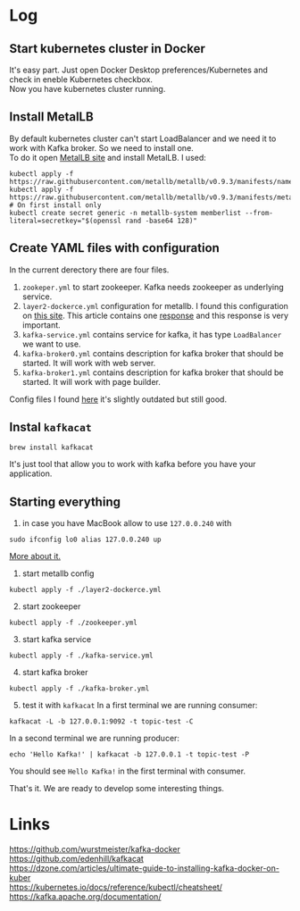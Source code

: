 # Log

## Start kubernetes cluster in Docker

It's easy part. Just open Docker Desktop preferences/Kubernetes and check in eneble Kubernetes checkbox.  
Now you have kubernetes cluster running.

## Install MetalLB

By default kubernetes cluster can't start LoadBalancer and we need it to work with Kafka broker. So we need to install one.  
To do it open [MetalLB site](https://metallb.universe.tf/installation/) and install MetalLB. I used:  
```
kubectl apply -f https://raw.githubusercontent.com/metallb/metallb/v0.9.3/manifests/namespace.yaml
kubectl apply -f https://raw.githubusercontent.com/metallb/metallb/v0.9.3/manifests/metallb.yaml
# On first install only
kubectl create secret generic -n metallb-system memberlist --from-literal=secretkey="$(openssl rand -base64 128)"
```

## Create YAML files with configuration

In the current derectory there are four files.  
1. `zookeper.yml` to start zookeeper. Kafka needs zookeeper as underlying service.
2. `layer2-dockerce.yml` configuration for metallb. I found this configuration on [this site](https://medium.com/@JockDaRock/kubernetes-metal-lb-for-docker-for-mac-windows-in-10-minutes-23e22f54d1c8). This article contains one [response](https://medium.com/p/23e22f54d1c8/responses/show) and this response is very important.
3. `kafka-service.yml` contains service for kafka, it has type `LoadBalancer` we want to use.
4. `kafka-broker0.yml` contains description for kafka broker that should be started. It will work with web server.
5. `kafka-broker1.yml` contains description for kafka broker that should be started. It will work with page builder.

Config files I found [here](https://dzone.com/articles/ultimate-guide-to-installing-kafka-docker-on-kuber) it's slightly outdated but still good.

## Instal `kafkacat`

```
brew install kafkacat
```
It's just tool that allow you to work with kafka before you have your application.

## Starting everything

1. in case you have MacBook allow to use `127.0.0.240` with
```
sudo ifconfig lo0 alias 127.0.0.240 up
```
[More about it.](https://superuser.com/questions/458875/how-do-you-get-loopback-addresses-other-than-127-0-0-1-to-work-on-os-x)  
1. start metallb config
```
kubectl apply -f ./layer2-dockerce.yml
```
2. start zookeeper
```
kubectl apply -f ./zookeeper.yml
```
3. start kafka service
```
kubectl apply -f ./kafka-service.yml
```
4. start kafka broker
```
kubectl apply -f ./kafka-broker.yml
```
5. test it with `kafkacat`
In a first terminal we are running consumer:
```
kafkacat -L -b 127.0.0.1:9092 -t topic-test -C
```
In a second terminal we are running producer:
```
echo 'Hello Kafka!' | kafkacat -b 127.0.0.1 -t topic-test -P
```
You should see `Hello Kafka!` in the first terminal with consumer.

That's it. We are ready to develop some interesting things.

# Links

https://github.com/wurstmeister/kafka-docker  
https://github.com/edenhill/kafkacat  
https://dzone.com/articles/ultimate-guide-to-installing-kafka-docker-on-kuber  
https://kubernetes.io/docs/reference/kubectl/cheatsheet/  
https://kafka.apache.org/documentation/  
